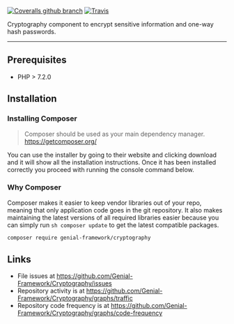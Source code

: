 [![Coveralls github branch](https://img.shields.io/coveralls/github/Genial-Framework/Cryptography/master.svg?style=flat-square)](https://coveralls.io/github/Genial-Framework/Cryptography?branch=master) [![Travis](https://img.shields.io/travis/Genial-Framework/Cryptography.svg?style=flat-square)](https://travis-ci.org/Genial-Framework/Cryptography) 

Cryptography component to encrypt sensitive information and one-way hash passwords.

-------
## Prerequisites
- PHP > 7.2.0

## Installation

### Installing Composer
> Composer should be used as your main dependency manager. <br />
> https://getcomposer.org/

You can use the installer by going to their website and clicking download and it will show all the installation instructions. Once it has been installed correctly you proceed with running the console command below.

### Why Composer
Composer makes it easier to keep vendor libraries out of your repo, meaning that only application code goes in the git repository. It also makes maintaining the latest versions of all required libraries easier because you can simply run ```sh composer update``` to get the latest compatible packages.

```sh
composer require genial-framework/cryptography
```

## Links
- File issues at https://github.com/Genial-Framework/Cryptography/issues
- Repository activity is at https://github.com/Genial-Framework/Cryptography/graphs/traffic
- Repository code frequency is at https://github.com/Genial-Framework/Cryptography/graphs/code-frequency
